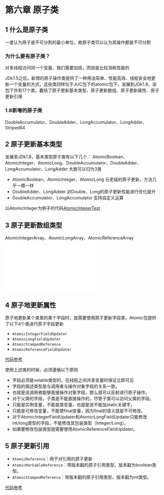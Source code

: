# 第六章 原子类

## 1 什么是原子类

一度认为原子是不可分割的最小单位，故原子类可以认为其操作都是不可分割

### 为什么要有原子类？

对多线程访问同一个变量，我们需要加锁，而锁是比较消耗性能的  

JDk1.5之后，新增的原子操作类提供了一种用法简单、性能高效、线程安全地更新一个变量的方式，这些类同样位于JUC包下的atomic包下，发展到JDk1.8，该包下共有17个类，囊括了原子更新基本类型、原子更新数组、原子更新属性、原子更新引用

### 1.8新增的原子类

DoubleAccumulator、DoubleAdder、LongAccumulator、LongAdder、Striped64

## 2 原子更新基本类型

发展至JDk1.8，基本类型原子类有以下几个：
AtomicBoolean、AtomicInteger、AtomicLong、DoubleAccumulator、DoubleAdder、LongAccumulator、LongAdder
大致可以归为3类

+ AtomicBoolean、AtomicInteger、AtomicLong  元老级的原子更新，方法几乎一模一样
+ DoubleAdder、LongAdder  对Double、Long的原子更新性能进行优化提升
+ DoubleAccumulator、LongAccumulator  支持自定义运算

以AtomicInteger为例子的代码[AtomicIntegerTest](src/main/java/chapter6atomic/section2BasicType/AtomicIntegerTest.java)

## 3 原子更新数组类型

AtomicIntegerArray、AtomicLongArray、AtomicReferenceArray

![原子更新数组类型](src/main/java/chapter6atomic/section3Array/AtomicIntegerArrayDemo.java)

## 4 原子地更新属性

原子地更新某个类里的某个字段时，就需要使用原子更新字段类，Atomic包提供了以下4个类进行原子字段更新

+ `AtomicIntegerFieldUpdater`
+ `AtomicLongFieldUpdater`
+ `AtomicStampedReference`
+ `AtomicReferenceFieldUpdater`

[代码参考](src/main/java/chapter6atomic/section4Attribute/AtomicLongFieldUpdaterDemo.java)

使用上述类的时候，必须遵循以下原则

+ 字段必须是volatile类型的，在线程之间共享变量时保证立即可见
+ 字段的描述类型是与调用者与操作对象字段的关系一致。
+ 也就是说调用者能够直接操作对象字段，那么就可以反射进行原子操作。
+ 对于父类的字段，子类是不能直接操作的，尽管子类可以访问父类的字段。
+ 只能是实例变量，不能是类变量，也就是说不能加static关键字。
+ 只能是可修改变量，不能使final变量，因为final的语义就是不可修改。
+ 对于AtomicIntegerFieldUpdater和AtomicLongFieldUpdater只能修改int/long类型的字段，不能修改其包装类型（Integer/Long）。
+ 如果要修改包装类型就需要使用AtomicReferenceFieldUpdater。

## 5 原子更新引用

+ `AtomicReference`：用于对引用的原子更新
+ `AtomicMarkableReference`：带版本戳的原子引用类型，版本戳为boolean类型。
+ `AtomicStampedReference`：带版本戳的原子引用类型，版本戳为int类型。

[代码参考](src/main/java/chapter6atomic/section5Reference/AtomicReferenceDemo.java)
